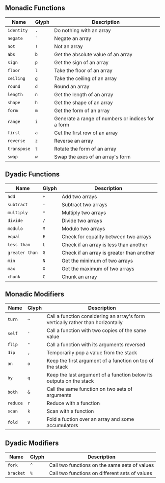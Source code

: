 ## Monadic Functions

| Name | Glyph | Description |
| ---- | ----- | ----------- |
| `identity` | `.` |  Do nothing with an array |
| `negate` | `` ` `` |  Negate an array |
| `not` | `!` |  Not an array |
| `abs` | `b` |  Get the absolute value of an array |
| `sign` | `p` |  Get the sign of an array |
| `floor` | `l` |  Take the floor of an array |
| `ceiling` | `g` |  Take the ceiling of an array |
| `round` | `d` |  Round an array |
| `length` | `n` |  Get the length of an array |
| `shape` | `h` |  Get the shape of an array |
| `form` | `m` |  Get the form of an array |
| `range` | `i` |  Generate a range of numbers or indices for a form |
| `first` | `a` |  Get the first row of an array |
| `reverse` | `z` |  Reverse an array |
| `transpose` | `t` |  Rotate the form of an array |
| `swap` | `w` |  Swap the axes of an array's form |

## Dyadic Functions

| Name | Glyph | Description |
| ---- | ----- | ----------- |
| `add` | `+` |  Add two arrays |
| `subtract` | `-` |  Subtract two arrays |
| `multiply` | `*` |  Multiply two arrays |
| `divide` | `/` |  Divide two arrays |
| `modulo` | `M` |  Modulo two arrays |
| `equal` | `E` |  Check for equality between two arrays |
| `less than` | `L` |  Check if an array is less than another |
| `greater than` | `G` |  Check if an array is greater than another |
| `min` | `N` |  Get the minimum of two arrays |
| `max` | `X` |  Get the maximum of two arrays |
| `chunk` | `C` |  Chunk an array |

## Monadic Modifiers

| Name | Glyph | Description |
| ---- | ----- | ----------- |
| `turn` | `~` |  Call a function considering an array's form vertically rather than horizontally |
| `self` | `'` |  Call a function with two copies of the same value |
| `flip` | `"` |  Call a function with its arguments reversed |
| `dip` | `,` |  Temporarily pop a value from the stack |
| `on` | `o` |  Keep the first argument of a function on top of the stack |
| `by` | `q` |  Keep the last argument of a function below its outputs on the stack |
| `both` | `&` |  Call the same function on two sets of arguments |
| `reduce` | `r` |  Reduce with a function |
| `scan` | `k` |  Scan with a function |
| `fold` | `v` |  Fold a fuction over an array and some accumulators |

## Dyadic Modifiers

| Name | Glyph | Description |
| ---- | ----- | ----------- |
| `fork` | `^` |  Call two functions on the same sets of values |
| `bracket` | `%` |  Call two functions on different sets of values |


